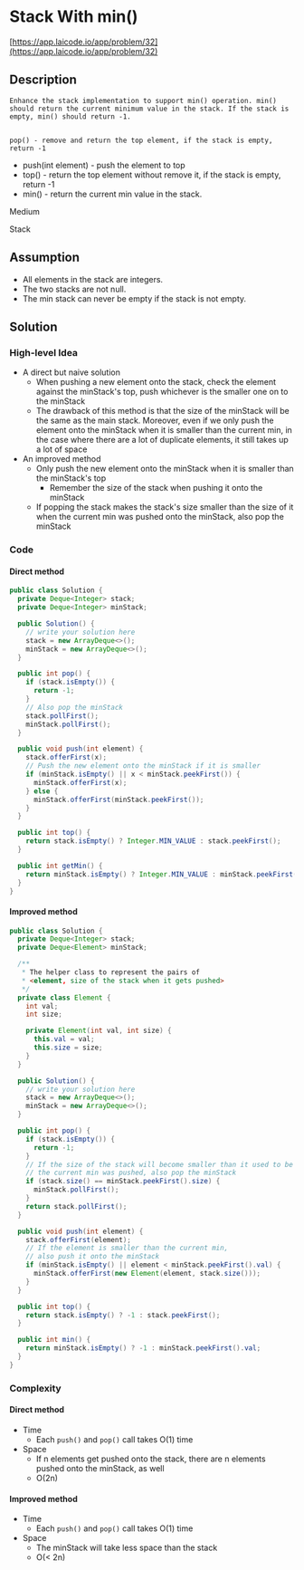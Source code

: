 # Stack With min()

[https://app.laicode.io/app/problem/32](https://app.laicode.io/app/problem/32)

## Description

    Enhance the stack implementation to support min() operation. min() should return the current minimum value in the stack. If the stack is empty, min() should return -1.


    pop() - remove and return the top element, if the stack is empty, return -1

- push(int element) - push the element to top
- top() - return the top element without remove it, if the stack is empty, return -1
- min() - return the current min value in the stack.

Medium

Stack

## Assumption

- All elements in the stack are integers.
- The two stacks are not null.
- The min stack can never be empty if the stack is not empty.

## Solution

### High-level Idea

- A direct but naive solution
  - When pushing a new element onto the stack, check the element against the minStack's top, push whichever is the smaller one on to the minStack
  - The drawback of this method is that the size of the minStack will be the same as the main stack. Moreover, even if we only push the element onto the minStack when it is smaller than the current min, in the case where there are a lot of duplicate elements, it still takes up a lot of space
- An improved method
  - Only push the new element onto the minStack when it is smaller than the minStack's top
    - Remember the size of the stack when pushing it onto the minStack
  - If popping the stack makes the stack's size smaller than the size of it when the current min was pushed onto the minStack, also pop the minStack

### Code

#### Direct method

```java
public class Solution {
  private Deque<Integer> stack;
  private Deque<Integer> minStack;

  public Solution() {
    // write your solution here
    stack = new ArrayDeque<>();
    minStack = new ArrayDeque<>();
  }

  public int pop() {
    if (stack.isEmpty()) {
      return -1;
    }
    // Also pop the minStack
    stack.pollFirst();
    minStack.pollFirst();
  }

  public void push(int element) {
    stack.offerFirst(x);
    // Push the new element onto the minStack if it is smaller
    if (minStack.isEmpty() || x < minStack.peekFirst()) {
      minStack.offerFirst(x);
    } else {
      minStack.offerFirst(minStack.peekFirst());
    }
  }

  public int top() {
    return stack.isEmpty() ? Integer.MIN_VALUE : stack.peekFirst();
  }

  public int getMin() {
    return minStack.isEmpty() ? Integer.MIN_VALUE : minStack.peekFirst();
  }
}
```

#### Improved method

```java
public class Solution {
  private Deque<Integer> stack;
  private Deque<Element> minStack;

  /**
   * The helper class to represent the pairs of
   * <element, size of the stack when it gets pushed>
   */
  private class Element {
    int val;
    int size;

    private Element(int val, int size) {
      this.val = val;
      this.size = size;
    }
  }

  public Solution() {
    // write your solution here
    stack = new ArrayDeque<>();
    minStack = new ArrayDeque<>();
  }

  public int pop() {
    if (stack.isEmpty()) {
      return -1;
    }
    // If the size of the stack will become smaller than it used to be when
    // the current min was pushed, also pop the minStack
    if (stack.size() == minStack.peekFirst().size) {
      minStack.pollFirst();
    }
    return stack.pollFirst();
  }

  public void push(int element) {
    stack.offerFirst(element);
    // If the element is smaller than the current min,
    // also push it onto the minStack
    if (minStack.isEmpty() || element < minStack.peekFirst().val) {
      minStack.offerFirst(new Element(element, stack.size()));
    }
  }

  public int top() {
    return stack.isEmpty() ? -1 : stack.peekFirst();
  }

  public int min() {
    return minStack.isEmpty() ? -1 : minStack.peekFirst().val;
  }
}
```

### Complexity

#### Direct method

- Time
  - Each `push()` and `pop()` call takes O(1) time
- Space
  - If n elements get pushed onto the stack, there are n elements pushed onto the minStack, as well
  - O(2n)

#### Improved method

- Time
  - Each `push()` and `pop()` call takes O(1) time
- Space
  - The minStack will take less space than the stack
  - O(< 2n)
